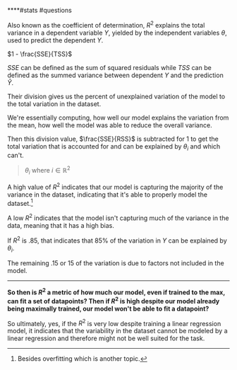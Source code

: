 ****#stats #questions

Also known as the coefficient of determination, $R^2$ explains the total variance in a dependent variable $Y$, yielded by the independent variables $\theta$, used to predict the dependent $Y$.

$1 - \frac{SSE}{TSS}$

$SSE$ can be defined as the sum of squared residuals while $TSS$ can be defined as the summed variance between dependent $Y$ and the prediction $\hat{Y}$.

Their division gives us the percent of unexplained variation of the model to the total variation in the dataset.

We're essentially computing, how well our model explains the variation from the mean, how well the model was able to reduce the overall variance.

Then this division value, $\frac{SSE}{RSS}$ is subtracted for $1$ to get the total variation that is accounted for and can be explained by $\theta_i$ and which can't.

> $\theta_i$ where $i ∈ ℝ^2$

A high value of $R^2$ indicates that our model is capturing the majority of the variance in the dataset, indicating that it's able to properly model the dataset.[^1]

A low $R^2$ indicates that the model isn't capturing much of the variance in the data, meaning that it has a high bias.

If $R^2$ is $.85$, that indicates that 85% of the variation in $Y$ can be explained by $\theta_i$.

The remaining $.15$ or $15$ of the variation is due to factors not included in the model.

---

**So then is $R^2$ a metric of how much our model, even if trained to the max, can fit a set of datapoints? Then if $R^2$ is high despite our model already being maximally trained, our model won't be able to fit a datapoint?**

So ultimately, yes, if the $R^2$ is very low despite training a linear regression model, it indicates that the variability in the dataset cannot be modeled by a linear regression and therefore might not be well suited for the task.

[^1]: Besides overfitting which is another topic.